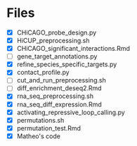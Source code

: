# Files
- [x] CHiCAGO_probe_design.py<br>
- [x] HiCUP_preprocessing.sh<br>
- [x] CHiCAGO_significant_interactions.Rmd  
- [ ] gene_target_annotations.py<br>
- [x] refine_species_specific_targets.py<br>
- [x] contact_profile.py<br>
- [ ] cut_and_run_preprocessing.sh<br> 
- [ ] diff_enrichment_deseq2.Rmd<br>
- [x] rna_seq_preprocessing.sh<br>
- [x] rna_seq_diff_expression.Rmd<br>
- [x] activating_repressive_loop_calling.py<br>
- [x] permutations.sh<br>
- [x] permutation_test.Rmd<br>
- [x] Matheo's code<br>
